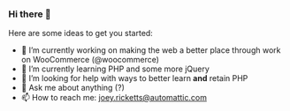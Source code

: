 ### Hi there 👋

Here are some ideas to get you started:

- 🔭 I’m currently working on making the web a better place through work on WooCommerce (@woocommerce)
- 🌱 I’m currently learning PHP and some more jQuery
- 🤔 I’m looking for help with ways to better learn **and** retain PHP
- 💬 Ask me about anything (?)
- 📫 How to reach me: joey.ricketts@automattic.com
